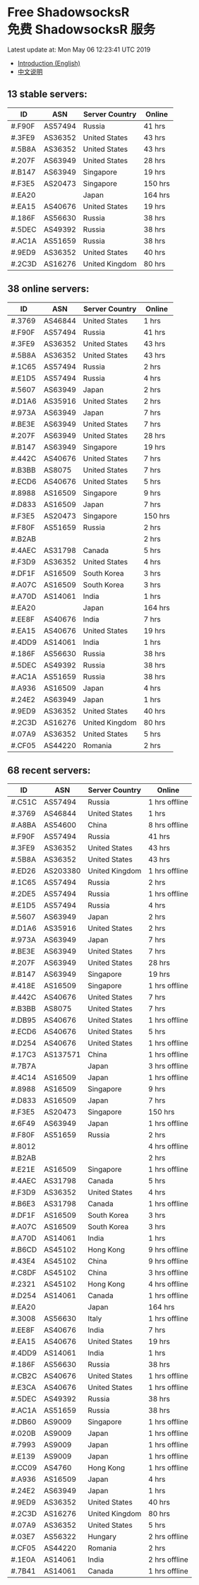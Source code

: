 # Free ShadowsocksR<br>免费 ShadowsocksR 服务

Latest update at: Mon May 06 12:23:41 UTC 2019

- [Introduction (English)](https://voken.io/en/latest/services/autossr.html)
- [中文说明](https://voken.io/zh_CN/latest/services/autossr.html)


## 13 stable servers:

| ID | ASN | Server Country | Online |
| ------ | ------ | ------ | ------ |
| #.F90F | AS57494 | Russia | 41 hrs |
| #.3FE9 | AS36352 | United States | 43 hrs |
| #.5B8A | AS36352 | United States | 43 hrs |
| #.207F | AS63949 | United States | 28 hrs |
| #.B147 | AS63949 | Singapore | 19 hrs |
| #.F3E5 | AS20473 | Singapore | 150 hrs |
| #.EA20 |  | Japan | 164 hrs |
| #.EA15 | AS40676 | United States | 19 hrs |
| #.186F | AS56630 | Russia | 38 hrs |
| #.5DEC | AS49392 | Russia | 38 hrs |
| #.AC1A | AS51659 | Russia | 38 hrs |
| #.9ED9 | AS36352 | United States | 40 hrs |
| #.2C3D | AS16276 | United Kingdom | 80 hrs |

## 38 online servers:

| ID | ASN | Server Country | Online |
| ------ | ------ | ------ | ------ |
| #.3769 | AS46844 | United States | 1 hrs |
| #.F90F | AS57494 | Russia | 41 hrs |
| #.3FE9 | AS36352 | United States | 43 hrs |
| #.5B8A | AS36352 | United States | 43 hrs |
| #.1C65 | AS57494 | Russia | 2 hrs |
| #.E1D5 | AS57494 | Russia | 4 hrs |
| #.5607 | AS63949 | Japan | 2 hrs |
| #.D1A6 | AS35916 | United States | 2 hrs |
| #.973A | AS63949 | Japan | 7 hrs |
| #.BE3E | AS63949 | United States | 7 hrs |
| #.207F | AS63949 | United States | 28 hrs |
| #.B147 | AS63949 | Singapore | 19 hrs |
| #.442C | AS40676 | United States | 7 hrs |
| #.B3BB | AS8075 | United States | 7 hrs |
| #.ECD6 | AS40676 | United States | 5 hrs |
| #.8988 | AS16509 | Singapore | 9 hrs |
| #.D833 | AS16509 | Japan | 7 hrs |
| #.F3E5 | AS20473 | Singapore | 150 hrs |
| #.F80F | AS51659 | Russia | 2 hrs |
| #.B2AB |  |  | 2 hrs |
| #.4AEC | AS31798 | Canada | 5 hrs |
| #.F3D9 | AS36352 | United States | 4 hrs |
| #.DF1F | AS16509 | South Korea | 3 hrs |
| #.A07C | AS16509 | South Korea | 3 hrs |
| #.A70D | AS14061 | India | 1 hrs |
| #.EA20 |  | Japan | 164 hrs |
| #.EE8F | AS40676 | India | 7 hrs |
| #.EA15 | AS40676 | United States | 19 hrs |
| #.4DD9 | AS14061 | India | 1 hrs |
| #.186F | AS56630 | Russia | 38 hrs |
| #.5DEC | AS49392 | Russia | 38 hrs |
| #.AC1A | AS51659 | Russia | 38 hrs |
| #.A936 | AS16509 | Japan | 4 hrs |
| #.24E2 | AS63949 | Japan | 1 hrs |
| #.9ED9 | AS36352 | United States | 40 hrs |
| #.2C3D | AS16276 | United Kingdom | 80 hrs |
| #.07A9 | AS36352 | United States | 5 hrs |
| #.CF05 | AS44220 | Romania | 2 hrs |

## 68 recent servers:

| ID | ASN | Server Country | Online |
| ------ | ------ | ------ | ------ |
| #.C51C | AS57494 | Russia | 1 hrs offline |
| #.3769 | AS46844 | United States | 1 hrs |
| #.A8BA | AS54600 | China | 8 hrs offline |
| #.F90F | AS57494 | Russia | 41 hrs |
| #.3FE9 | AS36352 | United States | 43 hrs |
| #.5B8A | AS36352 | United States | 43 hrs |
| #.ED26 | AS203380 | United Kingdom | 1 hrs offline |
| #.1C65 | AS57494 | Russia | 2 hrs |
| #.2DE5 | AS57494 | Russia | 1 hrs offline |
| #.E1D5 | AS57494 | Russia | 4 hrs |
| #.5607 | AS63949 | Japan | 2 hrs |
| #.D1A6 | AS35916 | United States | 2 hrs |
| #.973A | AS63949 | Japan | 7 hrs |
| #.BE3E | AS63949 | United States | 7 hrs |
| #.207F | AS63949 | United States | 28 hrs |
| #.B147 | AS63949 | Singapore | 19 hrs |
| #.418E | AS16509 | Singapore | 1 hrs offline |
| #.442C | AS40676 | United States | 7 hrs |
| #.B3BB | AS8075 | United States | 7 hrs |
| #.DB95 | AS40676 | United States | 1 hrs offline |
| #.ECD6 | AS40676 | United States | 5 hrs |
| #.D254 | AS40676 | United States | 1 hrs offline |
| #.17C3 | AS137571 | China | 1 hrs offline |
| #.7B7A |  | Japan | 3 hrs offline |
| #.4C14 | AS16509 | Japan | 1 hrs offline |
| #.8988 | AS16509 | Singapore | 9 hrs |
| #.D833 | AS16509 | Japan | 7 hrs |
| #.F3E5 | AS20473 | Singapore | 150 hrs |
| #.6F49 | AS63949 | Japan | 1 hrs offline |
| #.F80F | AS51659 | Russia | 2 hrs |
| #.8012 |  |  | 4 hrs offline |
| #.B2AB |  |  | 2 hrs |
| #.E21E | AS16509 | Singapore | 1 hrs offline |
| #.4AEC | AS31798 | Canada | 5 hrs |
| #.F3D9 | AS36352 | United States | 4 hrs |
| #.B6E3 | AS31798 | Canada | 1 hrs offline |
| #.DF1F | AS16509 | South Korea | 3 hrs |
| #.A07C | AS16509 | South Korea | 3 hrs |
| #.A70D | AS14061 | India | 1 hrs |
| #.B6CD | AS45102 | Hong Kong | 9 hrs offline |
| #.43E4 | AS45102 | China | 9 hrs offline |
| #.C8DF | AS45102 | China | 3 hrs offline |
| #.2321 | AS45102 | Hong Kong | 4 hrs offline |
| #.D254 | AS14061 | Canada | 1 hrs offline |
| #.EA20 |  | Japan | 164 hrs |
| #.3008 | AS56630 | Italy | 1 hrs offline |
| #.EE8F | AS40676 | India | 7 hrs |
| #.EA15 | AS40676 | United States | 19 hrs |
| #.4DD9 | AS14061 | India | 1 hrs |
| #.186F | AS56630 | Russia | 38 hrs |
| #.CB2C | AS40676 | United States | 1 hrs offline |
| #.E3CA | AS40676 | United States | 1 hrs offline |
| #.5DEC | AS49392 | Russia | 38 hrs |
| #.AC1A | AS51659 | Russia | 38 hrs |
| #.DB60 | AS9009 | Singapore | 1 hrs offline |
| #.020B | AS9009 | Japan | 1 hrs offline |
| #.7993 | AS9009 | Japan | 1 hrs offline |
| #.E139 | AS9009 | Japan | 1 hrs offline |
| #.CC09 | AS4760 | Hong Kong | 1 hrs offline |
| #.A936 | AS16509 | Japan | 4 hrs |
| #.24E2 | AS63949 | Japan | 1 hrs |
| #.9ED9 | AS36352 | United States | 40 hrs |
| #.2C3D | AS16276 | United Kingdom | 80 hrs |
| #.07A9 | AS36352 | United States | 5 hrs |
| #.03E7 | AS56322 | Hungary | 2 hrs offline |
| #.CF05 | AS44220 | Romania | 2 hrs |
| #.1E0A | AS14061 | India | 2 hrs offline |
| #.7B41 | AS14061 | Canada | 1 hrs offline |


